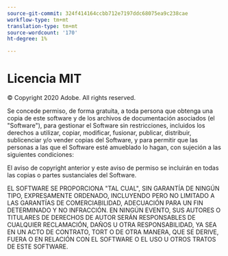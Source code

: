 ```yaml
---
source-git-commit: 324f414164ccbb712e7197ddc68075ea9c238cae
workflow-type: tm+mt
translation-type: tm+mt
source-wordcount: '170'
ht-degree: 1%

---
```

# Licencia MIT

© Copyright 2020 Adobe. All rights reserved.

Se concede permiso, de forma gratuita, a toda persona que obtenga una copia de este software y de los archivos de documentación asociados (el &quot;Software&quot;), para gestionar el Software sin restricciones, incluidos los derechos a utilizar, copiar, modificar, fusionar, publicar, distribuir, sublicenciar y/o vender copias del Software, y para permitir que las personas a las que el Software esté amueblado lo hagan, con sujeción a las siguientes condiciones:

El aviso de copyright anterior y este aviso de permiso se incluirán en todas las copias o partes sustanciales del Software.

EL SOFTWARE SE PROPORCIONA &quot;TAL CUAL&quot;, SIN GARANTÍA DE NINGÚN TIPO, EXPRESAMENTE ORDENADO, INCLUYENDO PERO NO LIMITADO A LAS GARANTÍAS DE COMERCIABILIDAD, ADECUACIÓN PARA UN FIN DETERMINADO Y NO INFRACCIÓN. EN NINGÚN EVENTO, SUS AUTORES O TITULARES DE DERECHOS DE AUTOR SERÁN RESPONSABLES DE CUALQUIER RECLAMACIÓN, DAÑOS U OTRA RESPONSABILIDAD, YA SEA EN UN ACTO DE CONTRATO, TORT O DE OTRA MANERA, QUE SE DERIVE, FUERA O EN RELACIÓN CON EL SOFTWARE O EL USO U OTROS TRATOS DE ESTE SOFTWARE.
